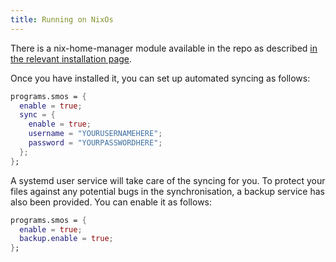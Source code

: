 ```yaml
---
title: Running on NixOs
---
```


There is a nix-home-manager module available in the repo as described [in the relevant installation page](/page/installation_nixos).

Once you have installed it, you can set up automated syncing as follows:

``` nix
programs.smos = {
  enable = true;
  sync = {
    enable = true;
    username = "YOURUSERNAMEHERE";
    password = "YOURPASSWORDHERE";
  };
};
```

A systemd user service will take care of the syncing for you.
To protect your files against any potential bugs in the synchronisation, a backup service has also been provided.
You can enable it as follows:

``` nix
programs.smos = {
  enable = true;
  backup.enable = true;
};
```
